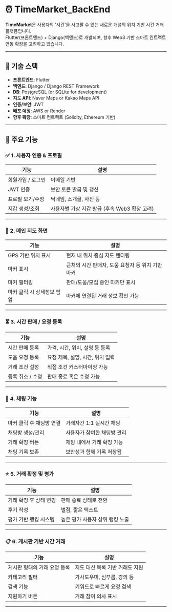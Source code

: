 
# ⏰ TimeMarket_BackEnd

**TimeMarket**은 사용자의 '시간'을 사고팔 수 있는 새로운 개념의 위치 기반 시간 거래 플랫폼입니다.  
Flutter(프론트엔드) + Django(백엔드)로 개발되며, 향후 Web3 기반 스마트 컨트랙트 연동 확장을 고려하고 있습니다.

---

## 🔧 기술 스택

- **프론트엔드**: Flutter
- **백엔드**: Django / Django REST Framework
- **DB**: PostgreSQL (or SQLite for development)
- **지도 API**: Naver Maps or Kakao Maps API
- **인증/보안**: JWT
- **배포 예정**: AWS or Render
- **향후 확장**: 스마트 컨트랙트 (Solidity, Ethereum 기반)

---

## 🧩 주요 기능

### ✅ 1. 사용자 인증 & 프로필

| 기능 | 설명 |
|------|------|
| 회원가입 / 로그인 | 이메일 기반 |
| JWT 인증 | 보안 토큰 발급 및 갱신 |
| 프로필 보기/수정 | 닉네임, 소개글, 사진 등 |
| 지갑 생성/조회 | 사용자별 가상 지갑 발급 (후속 Web3 확장 고려) |

---

### 📍 2. 메인 지도 화면

| 기능 | 설명 |
|------|------|
| GPS 기반 위치 표시 | 현재 내 위치 중심 지도 렌더링 |
| 마커 표시 | 근처의 시간 판매자, 도움 요청자 등 위치 기반 마커 |
| 마커 필터링 | 판매/도움/모집 중인 마커만 표시 |
| 마커 클릭 시 상세정보 팝업 | 마커에 연결된 거래 정보 확인 가능 |

---

### ⏳ 3. 시간 판매 / 요청 등록

| 기능 | 설명 |
|------|------|
| 시간 판매 등록 | 가격, 시간, 위치, 설명 등 등록 |
| 도움 요청 등록 | 요청 제목, 설명, 시간, 위치 입력 |
| 거래 조건 설정 | 직접 조건 커스터마이징 가능 |
| 등록 취소 / 수정 | 판매 종료 혹은 수정 가능 |

---

### 💬 4. 채팅 기능

| 기능 | 설명 |
|------|------|
| 마커 클릭 후 채팅방 연결 | 거래자간 1:1 실시간 채팅 |
| 채팅방 생성/관리 | 사용자가 참여한 채팅방 관리 |
| 거래 확정 버튼 | 채팅 내에서 거래 확정 가능 |
| 채팅 기록 보존 | 보안성과 함께 기록 저장됨 |

---

### ⭐ 5. 거래 확정 및 평가

| 기능 | 설명 |
|------|------|
| 거래 확정 후 상태 변경 | 판매 종료 상태로 전환 |
| 후기 작성 | 별점, 짧은 텍스트 |
| 평가 기반 랭킹 시스템 | 높은 평가 사용자 상위 랭킹 노출 |

---

### 📋 6. 게시판 기반 시간 거래

| 기능 | 설명 |
|------|------|
| 게시판 형태의 거래 요청 등록 | 지도 대신 목록 기반 거래도 지원 |
| 카테고리 필터 | 가사도우미, 심부름, 강의 등 |
| 검색 기능 | 키워드로 빠르게 요청 검색 |
| 지원하기 버튼 | 거래 참여 의사 표시 |

---

